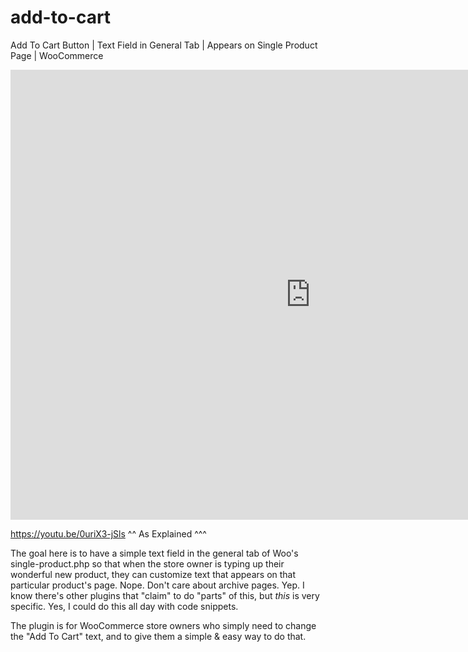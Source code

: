 # add-to-cart
Add To Cart Button | Text Field in General Tab | Appears on Single Product Page | WooCommerce


<iframe width="960" height="720" src="https://www.youtube.com/embed/0uriX3-jSls?rel=0&amp;controls=0" frameborder="0" allowfullscreen></iframe>

https://youtu.be/0uriX3-jSls
^^ As Explained ^^^

The goal here is to have a simple text field in the general tab of Woo's single-product.php so that when the store owner is typing up their wonderful new product, they can customize text that appears on that particular product's page.
Nope. Don't care about archive pages.
Yep. I know there's other plugins that "claim" to do "parts" of this, but *this* is very specific.
Yes, I could do this all day with code snippets.

The plugin is for WooCommerce store owners who simply need to change the "Add To Cart" text, and to give them a simple & easy way to do that.

